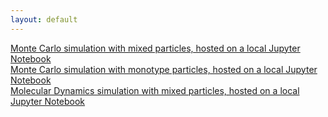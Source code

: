 ```yaml
---
layout: default
---
```



[Monte Carlo simulation with mixed particles, hosted on a local Jupyter Notebook](./mixed_local_mc.html) <br>
[Monte Carlo simulation with monotype particles, hosted on a local Jupyter Notebook](./normal_local_mc.html) <br>
[Molecular Dynamics simulation with mixed particles, hosted on a local Jupyter Notebook](./mixed_local_md.html) <br>


